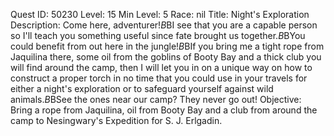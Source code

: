 Quest ID: 50230
Level: 15
Min Level: 5
Race: nil
Title: Night's Exploration
Description: Come here, adventurer!$B$BI see that you are a capable person so I'll teach you something useful since fate brought us together.$B$BYou could benefit from out here in the jungle!$B$BIf you bring me a tight rope from Jaquilina there, some oil from the goblins of Booty Bay and a thick club you will find around the camp, then I will let you in on a unique way on how to construct a proper torch in no time that you could use in your travels for either a night's exploration or to safeguard yourself against wild animals.$B$BSee the ones near our camp? They never go out!
Objective: Bring a rope from Jaquilina, oil from Booty Bay and a club from around the camp to Nesingwary's Expedition for S. J. Erlgadin.

